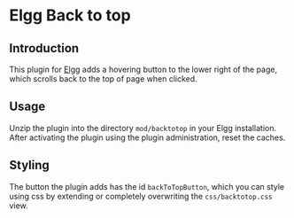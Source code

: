 # Elgg Back to top 

## Introduction

This plugin for [Elgg](https://elgg.org/) adds a hovering button to the lower right of the page, which scrolls back to the top of page when clicked.

## Usage

Unzip the plugin into the directory `mod/backtotop` in your Elgg installation. After activating the plugin using the plugin administration, reset the caches.

## Styling

The button the plugin adds has the id `backToTopButton`, which you can style using css by extending or completely overwriting the `css/backtotop.css` view.